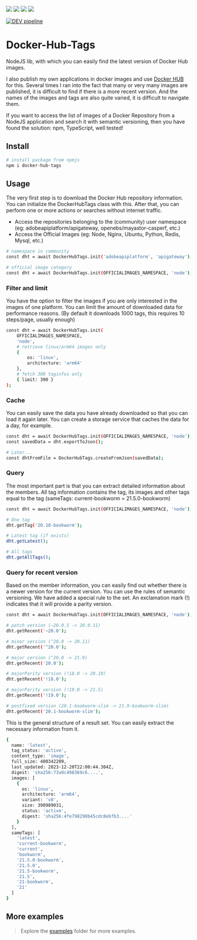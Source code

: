 ![](https://flat.badgen.net/badge/use/TypeScript/blue)
![](https://flat.badgen.net/badge/use/npm/orange)
![](https://flat.badgen.net/badge/use/jest/green)
![](https://flat.badgen.net/badge/use/lint/purple)

[![DEV pipeline](https://github.com/BCsabaEngine/docker-hub-tags/actions/workflows/ci-dev.yaml/badge.svg)](https://github.com/BCsabaEngine/docker-hub-tags/actions/workflows/ci-dev.yaml)

# Docker-Hub-Tags

NodeJS lib, with which you can easily find the latest version of Docker Hub images.

I also publish my own applications in docker images and use [Docker HUB](https://hub.docker.com/) for this. Several times I ran into the fact that many or very many images are published, it is difficult to find if there is a more recent version. And the names of the images and tags are also quite varied, it is difficult to navigate them.

If you want to access the list of images of a Docker Repository from a NodeJS application and search it with semantic versioning, then you have found the solution: npm, TypeScript, well tested!

## Install

```bash
# install package from npmjs
npm i docker-hub-tags
```

## Usage

The very first step is to download the Docker Hub repository information. You can initialize the DockerHubTags class with this. After that, you can perform one or more actions or searches without internet traffic.

- Access the repositories belonging to the (community) user namespace (eg: adobeapiplatform/apigateway, openebs/mayastor-casperf, etc.)
- Access the Official Images (eg: Node, Nginx, Ubuntu, Python, Redis, Mysql, etc.)

```bash
# namespace in community
const dht = await DockerHubTags.init('adobeapiplatform', 'apigateway');

# official image category
const dht = await DockerHubTags.init(OFFICIALIMAGES_NAMESPACE, 'node');
```

### Filter and limit

You have the option to filter the images if you are only interested in the images of one platform. You can limit the amount of downloaded data for performance reasons. (By default it downloads 1000 tags, this requires 10 steps/page, usually enough)

```bash
const dht = await DockerHubTags.init(
    OFFICIALIMAGES_NAMESPACE,
    'node',
    # retrieve linux/arm64 images only
    {
        os: 'linux',
        architecture: 'arm64'
    },
    # fetch 300 taginfos only
    { limit: 300 }
);
```

### Cache

You can easily save the data you have already downloaded so that you can load it again later. You can create a storage service that caches the data for a day, for example.

```bash
const dht = await DockerHubTags.init(OFFICIALIMAGES_NAMESPACE, 'node');
const savedData = dht.exportToJson();

# Later...
const dhtFromFile = DockerHubTags.createFromJson(savedData);
```

### Query

The most important part is that you can extract detailed information about the members. All tag information contains the tag, its images and other tags equal to the tag (sameTags: current-bookworm = 21.5.0-bookworm)

```bash
const dht = await DockerHubTags.init(OFFICIALIMAGES_NAMESPACE, 'node');

# One tag
dht.getTag('20.10-bookworm');

# Latest tag (if exists)
dht.getLatest();

# All tags
dht.getAllTags();
```

### Query for recent version

Based on the member information, you can easily find out whether there is a newer version for the current version. You can use the rules of semantic versioning. We have added a special rule to the set. An exclamation mark (!) indicates that it will provide a parity version.

```bash
const dht = await DockerHubTags.init(OFFICIALIMAGES_NAMESPACE, 'node');

# patch version (~20.0.5 -> 20.0.11)
dht.getRecent('~20.0');

# minor version (^20.0 -> 20.11)
dht.getRecent('^20.0');

# major version (^20.0 -> 21.9)
dht.getRecent('20.0');

# majorParity version (!18.0 -> 20.10)
dht.getRecent('!18.0');

# majorParity version (!19.0 -> 21.5)
dht.getRecent('!19.0');

# postfixed version (20.1-bookworm-slim -> 21.9-bookworm-slim)
dht.getRecent('20.1-bookworm-slim');
```

This is the general structure of a result set. You can easily extract the necessary information from it.

```bash
{
  name: 'latest',
  tag_status: 'active',
  content_type: 'image',
  full_size: 400342209,
  last_updated: 2023-12-20T22:00:44.304Z,
  digest: 'sha256:73a9c498369c6....',
  images: [
	{
	  os: 'linux',
	  architecture: 'arm64',
	  variant: 'v8',
	  size: 390989031,
	  status: 'active',
	  digest: 'sha256:4fe798298b45cdc8ebfb3....'
	}
  ],
  sameTags: [
	'latest',
	'current-bookworm',
	'current',
	'bookworm',
	'21.5.0-bookworm',
	'21.5.0',
	'21.5-bookworm',
	'21.5',
	'21-bookworm',
	'21'
  ]
}
```

## More examples

> Explore the [examples](https://github.com/BCsabaEngine/docker-hub-tags/tree/master/example) folder for more examples.
